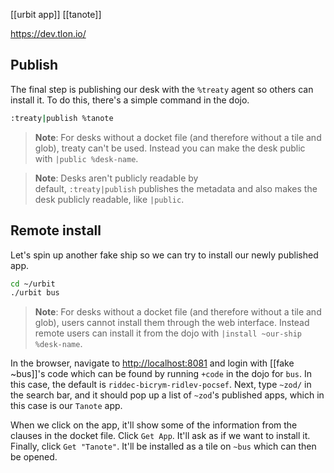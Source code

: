 [[urbit app]] [[tanote]]

https://dev.tlon.io/

## Publish

The final step is publishing our desk with the `%treaty` agent so others can install it.  To do this, there's a simple command in the dojo.

```bash
:treaty|publish %tanote
```

> **Note**: For desks without a docket file (and therefore without a tile and glob), treaty can't be used.  Instead you can make the desk public with `|public %desk-name`.

> **Note**: Desks aren't publicly readable by default, `:treaty|publish` publishes the metadata and also makes the desk publicly readable, like `|public`.

## Remote install

Let's spin up another fake ship so we can try to install our newly published app.

```bash
cd ~/urbit
./urbit bus
```

> **Note**: For desks without a docket file (and therefore without a tile and glob), users cannot install them through the web interface.  Instead remote users can install it from the dojo with `|install ~our-ship %desk-name`.

In the browser, navigate to [http://localhost:8081](http://localhost:8081/) and login with [[fake ~bus]]'s code which can be found by running `+code` in the dojo for `bus`.  In this case, the default is `riddec-bicrym-ridlev-pocsef`.  Next, type `~zod/` in the search bar, and it should pop up a list of `~zod`'s published apps, which in this case is our `Tanote` app.

When we click on the app, it'll show some of the information from the clauses in the docket file.  Click `Get App`.  It'll ask as if we want to install it.  Finally, click `Get "Tanote"`.  It'll be installed as a tile on `~bus` which can then be opened.

